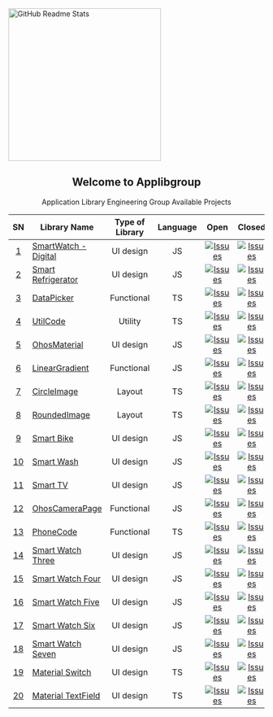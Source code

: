  <img width="300px" src="https://camo.githubusercontent.com/223670c984bbedad0cada8dbd3f392fb2b3453850a819fefe7440938c5592327/68747470733a2f2f6170706c696267726f75702e6769746875622e696f2f696d616765732f6170706c69625f6c6f676f2e706e67" align="center" alt="GitHub Readme Stats" />
 <h2 align="center">Welcome to Applibgroup</h2>
 <p align="center">Application Library Engineering Group Available Projects</p>
</p>



SN|Library Name|Type of Library|Language|Open|Closed|Available Issues|
|:-:|-|:-:|:-:|:-:|:-:|:-:|
|[1](https://github.com/orgs/Applib-OpenHarmony/projects/8/)|[SmartWatch - Digital](https://github.com/Applib-OpenHarmony/SmartWatchOne)|UI design|JS|<a href="https://github.com/Applib-OpenHarmony/SmartWatchOne/issues"><img alt="Issues" src="https://img.shields.io/github/issues/Applib-OpenHarmony/SmartWatchOne" /></a>|<a href="https://github.com/Applib-OpenHarmony/SmartWatchOne/issues"><img alt="Issues" src="https://img.shields.io/github/issues-closed/Applib-OpenHarmony/SmartWatchOne?color=0088ff" /></a>|<a href="https://github.com/Applib-OpenHarmony/SmartWatchOne/issues"><img alt="Issues" src="https://img.shields.io/github/issues-raw/Applib-OpenHarmony/SmartWatchOne/available?label=available%20issues" /></a>|
|[2](https://github.com/orgs/Applib-OpenHarmony/projects/6/)|[Smart Refrigerator](https://github.com/Applib-OpenHarmony/Smart_Refrigerator)|UI design|JS|<a href="https://github.com/Applib-OpenHarmony/smart_refrigerator/issues"><img alt="Issues" src="https://img.shields.io/github/issues/Applib-OpenHarmony/smart_refrigerator" /></a>|<a href="https://github.com/Applib-OpenHarmony/smart_refrigerator/issues"><img alt="Issues" src="https://img.shields.io/github/issues-closed/Applib-OpenHarmony/smart_refrigerator?color=0088ff" /></a>|<a href="https://github.com/Applib-OpenHarmony/smart_refrigerator/issues"><img alt="Issues" src="https://img.shields.io/github/issues-raw/Applib-OpenHarmony/smart_refrigerator/available?label=available%20issues" /></a>|
|[3](https://github.com/orgs/Applib-OpenHarmony/projects/7)|[DataPicker](https://github.com/Applib-OpenHarmony/DataPicker)|Functional|TS|<a href="https://github.com/Applib-OpenHarmony/DataPicker/issues"><img alt="Issues" src="https://img.shields.io/github/issues/Applib-OpenHarmony/DataPicker" /></a>|<a href="https://github.com/Applib-OpenHarmony/DataPicker/issues"><img alt="Issues" src="https://img.shields.io/github/issues-closed/Applib-OpenHarmony/DataPicker?color=0088ff" /></a>|<a href="https://github.com/Applib-OpenHarmony/DataPicker/issues"><img alt="Issues" src="https://img.shields.io/github/issues-raw/Applib-OpenHarmony/DataPicker/available?label=available%20issues" /></a>|
|[4](https://github.com/orgs/Applib-OpenHarmony/projects/9)|[UtilCode](https://github.com/Applib-OpenHarmony/UtilCode)|Utility|TS|<a href="https://github.com/Applib-OpenHarmony/UtilCode/issues"><img alt="Issues" src="https://img.shields.io/github/issues/Applib-OpenHarmony/UtilCode" /></a>|<a href="https://github.com/Applib-OpenHarmony/UtilCode/issues"><img alt="Issues" src="https://img.shields.io/github/issues-closed/Applib-OpenHarmony/UtilCode?color=0088ff" /></a>|<a href="https://github.com/Applib-OpenHarmony/UtilCode/issues"><img alt="Issues" src="https://img.shields.io/github/issues-raw/Applib-OpenHarmony/UtilCode/available?label=available%20issues" /></a>|
|[5](https://github.com/orgs/applibgroup/projects/7)|[OhosMaterial](https://github.com/applibgroup/OHOSMaterial)|UI design|JS|<a href="https://github.com/applibgroup/OHOSMaterial/issues"><img alt="Issues" src="https://img.shields.io/github/issues/applibgroup/OHOSMaterial" /></a>|<a href="https://github.com/applibgroup/OHOSMaterial/issues"><img alt="Issues" src="https://img.shields.io/github/issues-closed/applibgroup/OHOSMaterial?color=0088ff" /></a>|<a href="https://github.com/applibgroup/OHOSMaterial/issues"><img alt="Issues" src="https://img.shields.io/github/issues-raw/applibgroup/OHOSMaterial/available?label=available%20issues" /></a>|
|[6](https://github.com/orgs/Applib-OpenHarmony/projects/10)|[LinearGradient](https://github.com/Applib-OpenHarmony/LinearGradient)|Functional|JS|<a href="https://github.com/Applib-OpenHarmony/LinearGradient/issues"><img alt="Issues" src="https://img.shields.io/github/issues/Applib-OpenHarmony/LinearGradient" /></a>|<a href="https://github.com/Applib-OpenHarmony/LinearGradient/issues"><img alt="Issues" src="https://img.shields.io/github/issues-closed/Applib-OpenHarmony/LinearGradient?color=0088ff" /></a>|<a href="https://github.com/Applib-OpenHarmony/LinearGradient/issues"><img alt="Issues" src="https://img.shields.io/github/issues-raw/Applib-OpenHarmony/LinearGradient/available?label=available%20issues" /></a>|
|[7](https://github.com/orgs/Applib-OpenHarmony/projects/2/views/1)|[CircleImage](https://github.com/Applib-OpenHarmony/OHOSCircleImage)|Layout|TS|<a href="https://github.com/Applib-OpenHarmony/OHOSCircleImage/issues"><img alt="Issues" src="https://img.shields.io/github/issues/Applib-OpenHarmony/OHOSCircleImage" /></a>|<a href="https://github.com/Applib-OpenHarmony/OHOSCircleImage/issues"><img alt="Issues" src="https://img.shields.io/github/issues-closed/Applib-OpenHarmony/OHOSCircleImage?color=0088ff" /></a>|<a href="https://github.com/Applib-OpenHarmony/OHOSCircleImage/issues"><img alt="Issues" src="https://img.shields.io/github/issues-raw/Applib-OpenHarmony/OHOSCircleImage/available?label=available%20issues" /></a>|
|[8](https://github.com/orgs/Applib-OpenHarmony/projects/3)|[RoundedImage](https://github.com/Applib-OpenHarmony/OHOSRoundImage)|Layout|TS|<a href="https://github.com/Applib-OpenHarmony/OHOSRoundImage/issues"><img alt="Issues" src="https://img.shields.io/github/issues/Applib-OpenHarmony/OHOSRoundImage" /></a>|<a href="https://github.com/Applib-OpenHarmony/OHOSRoundImage/issues"><img alt="Issues" src="https://img.shields.io/github/issues-closed/Applib-OpenHarmony/OHOSRoundImage?color=0088ff" /></a>|<a href="https://github.com/Applib-OpenHarmony/OHOSRoundImage/issues"><img alt="Issues" src="https://img.shields.io/github/issues-raw/Applib-OpenHarmony/OHOSRoundImage/available?label=available%20issues" /></a>|
|[9](https://github.com/orgs/Applib-OpenHarmony/projects/1)|[Smart Bike](https://github.com/Applib-OpenHarmony/SmartBike)|UI design|JS|<a href="https://github.com/Applib-OpenHarmony/SmartBike/issues"><img alt="Issues" src="https://img.shields.io/github/issues/Applib-OpenHarmony/SmartBike" /></a>|<a href="https://github.com/Applib-OpenHarmony/SmartBike/issues"><img alt="Issues" src="https://img.shields.io/github/issues-closed/Applib-OpenHarmony/SmartBike?color=0088ff" /></a>|<a href="https://github.com/Applib-OpenHarmony/SmartBike/issues"><img alt="Issues" src="https://img.shields.io/github/issues-raw/Applib-OpenHarmony/SmartBike/available?label=available%20issues" /></a>|
|[10](https://github.com/orgs/Applib-OpenHarmony/projects/11)|[Smart Wash](https://github.com/Applib-OpenHarmony/Smart_Wash)|UI design|JS|<a href="https://github.com/Applib-OpenHarmony/Smart_Wash/issues"><img alt="Issues" src="https://img.shields.io/github/issues/Applib-OpenHarmony/Smart_Wash" /></a>|<a href="https://github.com/Applib-OpenHarmony/Smart_Wash/issues"><img alt="Issues" src="https://img.shields.io/github/issues-closed/Applib-OpenHarmony/Smart_Wash?color=0088ff" /></a>|<a href="https://github.com/Applib-OpenHarmony/Smart_Wash/issues"><img alt="Issues" src="https://img.shields.io/github/issues-raw/Applib-OpenHarmony/Smart_Wash/available?label=available%20issues" /></a>|
|[11](https://github.com/orgs/Applib-OpenHarmony/projects/12)|[Smart TV](https://github.com/Applib-OpenHarmony/Smart_TV)|UI design|JS|<a href="https://github.com/Applib-OpenHarmony/Smart_TV/issues"><img alt="Issues" src="https://img.shields.io/github/issues/Applib-OpenHarmony/Smart_TV" /></a>|<a href="https://github.com/Applib-OpenHarmony/Smart_TV/issues"><img alt="Issues" src="https://img.shields.io/github/issues-closed/Applib-OpenHarmony/Smart_TV?color=0088ff" /></a>|<a href="https://github.com/Applib-OpenHarmony/Smart_TV/issues"><img alt="Issues" src="https://img.shields.io/github/issues-raw/Applib-OpenHarmony/Smart_TV/available?label=available%20issues" /></a>|
|[12](https://github.com/orgs/applibgroup/projects/10)|[OhosCameraPage](https://github.com/applibgroup/OHOS_camera_page)|Functional|JS|<a href="https://github.com/applibgroup/OHOS_camera_page/issues"><img alt="Issues" src="https://img.shields.io/github/issues/applibgroup/OHOS_camera_page" /></a>|<a href="https://github.com/applibgroup/OHOS_camera_page/issues"><img alt="Issues" src="https://img.shields.io/github/issues-closed/applibgroup/OHOS_camera_page?color=0088ff" /></a>|<a href="https://github.com/applibgroup/OHOS_camera_page/issues"><img alt="Issues" src="https://img.shields.io/github/issues-raw/applibgroup/OHOS_camera_page/available?label=available%20issues" /></a>|
|[13](https://github.com/orgs/Applib-OpenHarmony/projects/13)|[PhoneCode](https://github.com/Applib-OpenHarmony/PhoneCode)|Functional|TS|<a href="https://github.com/Applib-OpenHarmony/PhoneCode/issues"><img alt="Issues" src="https://img.shields.io/github/issues/Applib-OpenHarmony/PhoneCode" /></a>|<a href="https://github.com/Applib-OpenHarmony/PhoneCode/issues"><img alt="Issues" src="https://img.shields.io/github/issues-closed/Applib-OpenHarmony/PhoneCode?color=0088ff" /></a>|<a href="https://github.com/Applib-OpenHarmony/PhoneCode/issues"><img alt="Issues" src="https://img.shields.io/github/issues-raw/Applib-OpenHarmony/PhoneCode/available?label=available%20issues" /></a>|
|[14](https://github.com/orgs/Applib-OpenHarmony/projects/14)|[Smart Watch Three](https://github.com/Applib-OpenHarmony/Smart_Watch_Three)|UI design|JS|<a href="https://github.com/Applib-OpenHarmony/Smart_Watch_Three/issues"><img alt="Issues" src="https://img.shields.io/github/issues/Applib-OpenHarmony/Smart_Watch_Three" /></a>|<a href="https://github.com/Applib-OpenHarmony/Smart_Watch_Three/issues"><img alt="Issues" src="https://img.shields.io/github/issues-closed/Applib-OpenHarmony/Smart_Watch_Three?color=0088ff" /></a>|<a href="https://github.com/Applib-OpenHarmony/Smart_Watch_Three/issues"><img alt="Issues" src="https://img.shields.io/github/issues-raw/Applib-OpenHarmony/Smart_Watch_Three/available?label=available%20issues" /></a>|
|[15](https://github.com/orgs/Applib-OpenHarmony/projects/15)|[Smart Watch Four](https://github.com/Applib-OpenHarmony/SmartWatchFour)|UI design|JS|<a href="https://github.com/Applib-OpenHarmony/SmartWatchFour/issues"><img alt="Issues" src="https://img.shields.io/github/issues/Applib-OpenHarmony/SmartWatchFour" /></a>|<a href="https://github.com/Applib-OpenHarmony/SmartWatchFour/issues"><img alt="Issues" src="https://img.shields.io/github/issues-closed/Applib-OpenHarmony/SmartWatchFour?color=0088ff" /></a>|<a href="https://github.com/Applib-OpenHarmony/SmartWatchFour/issues"><img alt="Issues" src="https://img.shields.io/github/issues-raw/Applib-OpenHarmony/SmartWatchFour/available?label=available%20issues" /></a>|
|[16](https://github.com/orgs/applibgroup/projects/20/views/1)|[Smart Watch Five](https://github.com/applibgroup/smart_watch_five)|UI design|JS|<a href="https://github.com/applibgroup/smart_watch_five/issues"><img alt="Issues" src="https://img.shields.io/github/issues/applibgroup/smart_watch_five" /></a>|<a href="https://github.com/applibgroup/smart_watch_five/issues"><img alt="Issues" src="https://img.shields.io/github/issues-closed/applibgroup/smart_watch_five?color=0088ff" /></a>|<a href="https://github.com/applibgroup/smart_watch_five/issues"><img alt="Issues" src="https://img.shields.io/github/issues-raw/applibgroup/smart_watch_five/available?label=available%20issues" /></a>|
|[17](https://github.com/orgs/Applib-OpenHarmony/projects/16)|[Smart Watch Six](https://github.com/Applib-OpenHarmony/Smart_Watch_Six)|UI design|JS|<a href="https://github.com/Applib-OpenHarmony/Smart_Watch_Six/issues"><img alt="Issues" src="https://img.shields.io/github/issues/Applib-OpenHarmony/Smart_Watch_Six" /></a>|<a href="https://github.com/Applib-OpenHarmony/Smart_Watch_Six/issues"><img alt="Issues" src="https://img.shields.io/github/issues-closed/Applib-OpenHarmony/Smart_Watch_Six?color=0088ff" /></a>|<a href="https://github.com/Applib-OpenHarmony/Smart_Watch_Six/issues"><img alt="Issues" src="https://img.shields.io/github/issues-raw/Applib-OpenHarmony/Smart_Watch_Six/available?label=available%20issues" /></a>|
|[18](https://github.com/orgs/Applib-OpenHarmony/projects/17)|[Smart Watch Seven](https://github.com/Applib-OpenHarmony/SmartWatchSeven)|UI design|JS|<a href="https://github.com/Applib-OpenHarmony/SmartWatchSeven/issues"><img alt="Issues" src="https://img.shields.io/github/issues/Applib-OpenHarmony/SmartWatchSeven" /></a>|<a href="https://github.com/Applib-OpenHarmony/SmartWatchSeven/issues"><img alt="Issues" src="https://img.shields.io/github/issues-closed/Applib-OpenHarmony/SmartWatchSeven?color=0088ff" /></a>|<a href="https://github.com/Applib-OpenHarmony/SmartWatchSeven/issues"><img alt="Issues" src="https://img.shields.io/github/issues-raw/Applib-OpenHarmony/SmartWatchSeven/available?label=available%20issues" /></a>|
|[19](https://github.com/orgs/Applib-OpenHarmony/projects/18)|[Material Switch](https://github.com/Applib-OpenHarmony/MaterialSwitch)|UI design|TS|<a href="https://github.com/Applib-OpenHarmony/MaterialSwitch/issues"><img alt="Issues" src="https://img.shields.io/github/issues/Applib-OpenHarmony/MaterialSwitch" /></a>|<a href="https://github.com/Applib-OpenHarmony/MaterialSwitch/issues"><img alt="Issues" src="https://img.shields.io/github/issues-closed/Applib-OpenHarmony/MaterialSwitch?color=0088ff" /></a>|<a href="https://github.com/Applib-OpenHarmony/MaterialSwitch/issues"><img alt="Issues" src="https://img.shields.io/github/issues-raw/Applib-OpenHarmony/MaterialSwitch/available?label=available%20issues" /></a>|
|[20](https://github.com/orgs/Applib-OpenHarmony/projects/19)|[Material TextField](https://github.com/Applib-OpenHarmony/Material_UI_TextFields)|UI design|TS|<a href="https://github.com/Applib-OpenHarmony/Material_UI_TextFields/issues"><img alt="Issues" src="https://img.shields.io/github/issues/Applib-OpenHarmony/Material_UI_TextFields" /></a>|<a href="https://github.com/Applib-OpenHarmony/Material_UI_TextFields/issues"><img alt="Issues" src="https://img.shields.io/github/issues-closed/Applib-OpenHarmony/Material_UI_TextFields?color=0088ff" /></a>|<a href="https://github.com/Applib-OpenHarmony/Material_UI_TextFields/issues"><img alt="Issues" src="https://img.shields.io/github/issues-raw/Applib-OpenHarmony/Material_UI_TextFields/available?label=available%20issues" /></a>|
